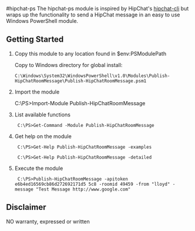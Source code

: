 #hipchat-ps
The hipchat-ps module is inspired by HipChat's [hipchat-cli](https://github.com/hipchat/hipchat-cli) but wraps up the functionality to send a HipChat message in an easy to use Windows PowerShell module. 

## Getting Started
1. Copy this module to any location found in $env:PSModulePath

	Copy to Windows directory for global install:
	
	```
	C:\Windows\System32\WindowsPowerShell\v1.0\Modules\Publish-HipChatRoomMessage\Publish-HipChatRoomMessage.psm1
	```

1. Import the module

	C:\PS>Import-Module Publish-HipChatRoomMessage
	
1. List available functions	

		C:\PS>Get-Command -Module Publish-HipChatRoomMessage
	
1. Get help on the module

		C:\PS>Get-Help Publish-HipChatRoomMessage -examples
	
		C:\PS>Get-Help Publish-HipChatRoomMessage -detailed
	
1. Execute the module

		C:\PS>Publish-HipChatRoomMessage -apitoken e6b4ed16569cb86d272692171d5 5c8 -roomid 49459 -from "lloyd" -message "Test Message http://www.google.com"		

## Disclaimer
NO warranty, expressed or written
